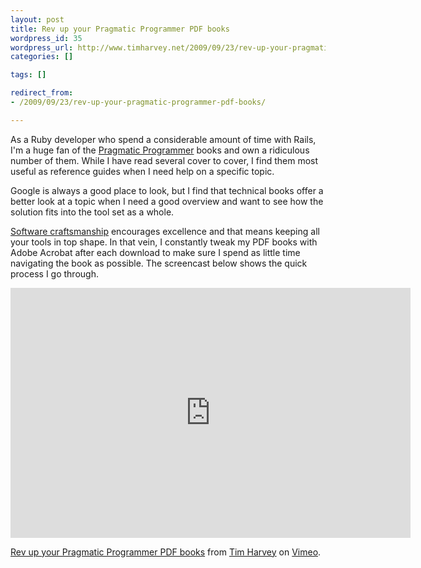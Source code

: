 ```yaml
---
layout: post
title: Rev up your Pragmatic Programmer PDF books
wordpress_id: 35
wordpress_url: http://www.timharvey.net/2009/09/23/rev-up-your-pragmatic-programmer-pdf-books/
categories: []

tags: []

redirect_from:
- /2009/09/23/rev-up-your-pragmatic-programmer-pdf-books/

---
```


As a Ruby developer who spend a considerable amount of time with Rails, I'm a huge fan of the [Pragmatic Programmer](http://www.pragprog.com/) books and own a ridiculous number of them. While I have read several cover to cover, I find them most useful as reference guides when I need help on a specific topic.

Google is always a good place to look, but I find that technical books offer a better look at a topic when I need a good overview and want to see how the solution fits into the tool set as a whole.

[Software craftsmanship](http://manifesto.softwarecraftsmanship.org/) encourages excellence and that means keeping all your tools in top shape. In that vein, I constantly tweak my PDF books with Adobe Acrobat after each download to make sure I spend as little time navigating the book as possible. The screencast below shows the quick process I go through.

<iframe src="https://player.vimeo.com/video/6719720?h=09a052e242" width="640" height="400" frameborder="0" allow="autoplay; fullscreen; picture-in-picture" allowfullscreen></iframe>

[Rev up your Pragmatic Programmer PDF books](http://vimeo.com/6719720) from [Tim Harvey](http://vimeo.com/timharvey) on [Vimeo](http://vimeo.com).

